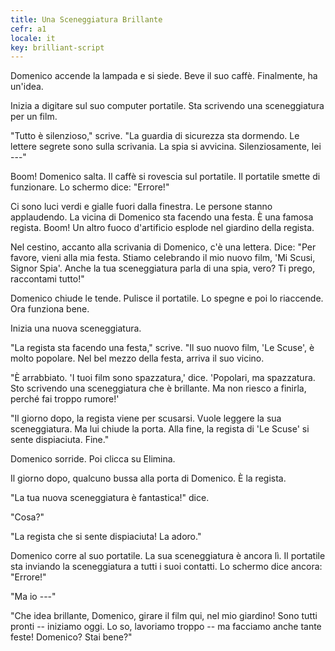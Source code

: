 ```yaml
---
title: Una Sceneggiatura Brillante
cefr: a1
locale: it
key: brilliant-script
---
```


Domenico accende la lampada e si siede. Beve il suo caffè. Finalmente, ha un'idea.

Inizia a digitare sul suo computer portatile. Sta scrivendo una sceneggiatura per un film.

"Tutto è silenzioso," scrive. "La guardia di sicurezza sta dormendo. Le lettere segrete sono sulla scrivania. La spia si avvicina. Silenziosamente, lei ---"

Boom! Domenico salta. Il caffè si rovescia sul portatile. Il portatile smette di funzionare. Lo schermo dice: "Errore!"

Ci sono luci verdi e gialle fuori dalla finestra. Le persone stanno applaudendo. La vicina di Domenico sta facendo una festa. È una famosa regista. Boom! Un altro fuoco d'artificio esplode nel giardino della regista.

Nel cestino, accanto alla scrivania di Domenico, c'è una lettera. Dice: "Per favore, vieni alla mia festa. Stiamo celebrando il mio nuovo film, 'Mi Scusi, Signor Spia'. Anche la tua sceneggiatura parla di una spia, vero? Ti prego, raccontami tutto!"

Domenico chiude le tende. Pulisce il portatile. Lo spegne e poi lo riaccende. Ora funziona bene.

Inizia una nuova sceneggiatura.

"La regista sta facendo una festa," scrive. "Il suo nuovo film, 'Le Scuse', è molto popolare. Nel bel mezzo della festa, arriva il suo vicino.

"È arrabbiato. 'I tuoi film sono spazzatura,' dice. 'Popolari, ma spazzatura. Sto scrivendo una sceneggiatura che è brillante. Ma non riesco a finirla, perché fai troppo rumore!'

"Il giorno dopo, la regista viene per scusarsi. Vuole leggere la sua sceneggiatura. Ma lui chiude la porta. Alla fine, la regista di 'Le Scuse' si sente dispiaciuta. Fine."

Domenico sorride. Poi clicca su Elimina.

Il giorno dopo, qualcuno bussa alla porta di Domenico. È la regista.

"La tua nuova sceneggiatura è fantastica!" dice.

"Cosa?"

"La regista che si sente dispiaciuta! La adoro."

Domenico corre al suo portatile. La sua sceneggiatura è ancora lì. Il portatile sta inviando la sceneggiatura a tutti i suoi contatti. Lo schermo dice ancora: "Errore!"

"Ma io ---"

"Che idea brillante, Domenico, girare il film qui, nel mio giardino! Sono tutti pronti -- iniziamo oggi. Lo so, lavoriamo troppo -- ma facciamo anche tante feste! Domenico? Stai bene?"
